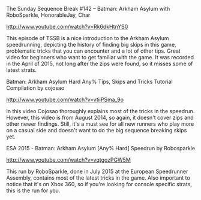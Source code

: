 The Sunday Sequence Break #142 – Batman: Arkham Asylum with RoboSparkle, HonorableJay, Char

http://www.youtube.com/watch?v=Rk6dkHtnYS0

This episode of TSSB is a nice introduction to the Arkham Asylum speedrunning, depicting the history of finding big skips in this game, problematic tricks that you can encounter and a lot of other tips. Great video for beginners who want to get familiar with the game. It was recorded in the April of 2015, not long after the zips were found, so it misses some of latest strats.


Batman: Arkham Asylum Hard Any% Tips, Skips and Tricks Tutorial Compilation by cojosao

http://www.youtube.com/watch?v=vtiiPSma_9o

In this video Cojosao thoroughly explains most of the tricks in the speedrun. However, this video is from August 2014, so again, it doesn't cover zips and other newer findings. Still, it's a must see for all new runners who play more on a casual side and doesn't want to do the big sequence breaking skips yet.


ESA 2015 - Batman: Arkham Asylum [Any% Hard] Speedrun by Robosparkle

http://www.youtube.com/watch?v=vqtgozPGW5M

This run by RoboSparkle, done in July 2015 at the European Speedrunner Assembly, contains most of the latest tricks in the game. Also important to notice that it's on Xbox 360, so if you're looking for console specific strats, this is the run for you.